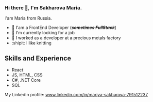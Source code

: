 ### Hi there 👋, I'm Sakharova Maria.
I'am Maria from Russia.
* :evergreen_tree: I'am a FrontEnd Developer (~~*__sometimes FullStack__*~~)
* :calling: I'm currently looking for a job
* :ring: I worked as a developer at a precious metals factory
* :shipit: I like knitting

## Skills and Experience
* React
* JS, HTML, CSS
* C#, .NET Core
* SQL

My LinkedIn profile: www.linkedin.com/in/mariya-sakharova-791512237 
<!--
**Deliora90/Deliora90** is a ✨ _special_ ✨ repository because its `README.md` (this file) appears on your GitHub profile.

Here are some ideas to get you started:

- 🔭 I’m currently working on ...
- 🌱 I’m currently learning ...
- 👯 I’m looking to collaborate on ...
- 🤔 I’m looking for help with ...
- 💬 Ask me about ...
- 📫 How to reach me: ...
- 😄 Pronouns: ...
- ⚡ Fun fact: ...
-->
